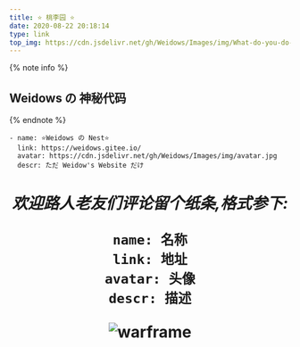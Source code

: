 ```yaml
---
title: ⭐ 桃李园 ⭐
date: 2020-08-22 20:18:14
type: link
top_img: https://cdn.jsdelivr.net/gh/Weidows/Images/img/What-do-you-do-when-your-best-friend-breaks-your-heart_.png
---
```


<!--
 * @Author: Weidows
 * @Date: 2020-08-22 20:18:14
 * @LastEditors: Weidows
 * @LastEditTime: 2020-12-06 17:53:10
 * @FilePath: \Weidowsd:\Game\Demo\Github\Blog\source\tags\link.md
-->

{% note info %}

## Weidows の 神秘代码

{% endnote %}

```
- name: ⭐️Weidows の Nest⭐️
  link: https://weidows.gitee.io/
  avatar: https://cdn.jsdelivr.net/gh/Weidows/Images/img/avatar.jpg
  descr: ただ Weidow's Website だけ
```

<h1 align="center">

_欢迎路人老友们评论留个纸条,格式参下:_

```
name: 名称
link: 地址
avatar: 头像
descr: 描述
```

![warframe](https://cdn.jsdelivr.net/gh/Weidows/Images/Game/Warframe/-28678b86bf55d418.jpg)

</h1>
